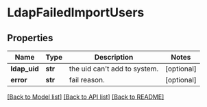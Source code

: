 # LdapFailedImportUsers


## Properties
Name | Type | Description | Notes
------------ | ------------- | ------------- | -------------
**ldap_uid** | **str** | the uid can&#39;t add to system. | [optional] 
**error** | **str** | fail reason. | [optional] 

[[Back to Model list]](../README.md#documentation-for-models) [[Back to API list]](../README.md#documentation-for-api-endpoints) [[Back to README]](../README.md)


